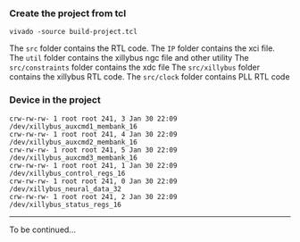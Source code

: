 ### Create the project from tcl 

```
vivado -source build-project.tcl
```

The `src` folder contains the RTL code. 
The `IP`  folder contains the xci file.
The `util` folder contains the xillybus ngc file and other utility
The `src/constraints` folder contains the xdc file
The `src/xillybus` folder contains the xillybus RTL code.
The `src/clock` folder contains PLL RTL code


### Device in the project
```
crw-rw-rw- 1 root root 241, 3 Jan 30 22:09 /dev/xillybus_auxcmd1_membank_16
crw-rw-rw- 1 root root 241, 4 Jan 30 22:09 /dev/xillybus_auxcmd2_membank_16
crw-rw-rw- 1 root root 241, 5 Jan 30 22:09 /dev/xillybus_auxcmd3_membank_16
crw-rw-rw- 1 root root 241, 1 Jan 30 22:09 /dev/xillybus_control_regs_16
crw-rw-rw- 1 root root 241, 0 Jan 30 22:09 /dev/xillybus_neural_data_32
crw-rw-rw- 1 root root 241, 2 Jan 30 22:09 /dev/xillybus_status_regs_16
```
-------------------

To be continued...

